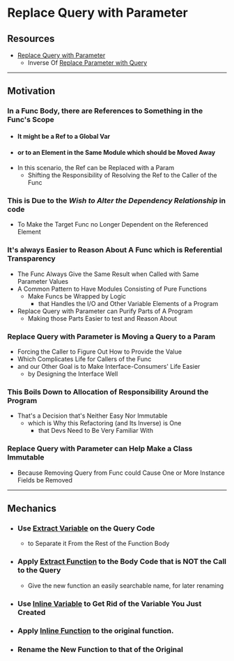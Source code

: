 # Replace Query with Parameter


## Resources

- [Replace Query with Parameter](https://memberservices.informit.com/my_account/webedition/9780135425664/html/replacequerywithparameter.html)
  - Inverse Of [Replace Parameter with Query](https://memberservices.informit.com/my_account/webedition/9780135425664/html/replaceparameterwithquery.html)


---
## Motivation

### In a Func Body, there are References to Something in the Func's Scope
- #### It might be a Ref to a Global Var
- #### or to an Element in the Same Module which should be Moved Away
- In this scenario, the Ref can be Replaced with a Param
  - Shifting the Responsibility of Resolving the Ref to the Caller of the Func

### This is Due to the ___Wish to Alter the Dependency Relationship___ in code
- To Make the Target Func no Longer Dependent on the Referenced Element

### It's always Easier to Reason About A Func which is Referential Transparency
- The Func Always Give the Same Result when Called with Same Parameter Values
- A Common Pattern to Have Modules Consisting of Pure Functions 
  - Make Funcs be Wrapped by Logic 
    - that Handles the I/O and Other Variable Elements of a Program
- Replace Query with Parameter can Purify Parts of A Program
  - Making those Parts Easier to test and Reason About

### Replace Query with Parameter is Moving a Query to a Param
- Forcing the Caller to Figure Out How to Provide the Value
- Which Complicates Life for Callers of the Func 
- and our Other Goal is to Make Interface-Consumers' Life Easier 
  - by Designing the Interface Well

### This Boils Down to Allocation of Responsibility Around the Program 
- That's a Decision that's Neither Easy Nor Immutable 
  - which is Why this Refactoring (and Its Inverse) is One 
    - that Devs Need to Be Very Familiar With

### Replace Query with Parameter can Help Make a Class Immutable
- Because Removing Query from Func could Cause One or More Instance Fields be Removed


---
## Mechanics

- ### Use [Extract Variable](https://memberservices.informit.com/my_account/webedition/9780135425664/html/extractvariable.html) on the Query Code 
  - to Separate it From the Rest of the Function Body


- ### Apply [Extract Function](https://memberservices.informit.com/my_account/webedition/9780135425664/html/extractfunction.html) to the Body Code that is NOT the Call to the Query
  - Give the new function an easily searchable name, for later renaming

- ### Use [Inline Variable](https://memberservices.informit.com/my_account/webedition/9780135425664/html/inlinevariable.html) to Get Rid of the Variable You Just Created

- ### Apply [Inline Function](https://memberservices.informit.com/my_account/webedition/9780135425664/html/inlinefunction.html) to the original function.

- ### Rename the New Function to that of the Original

